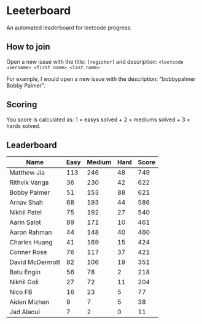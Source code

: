 # Leeterboard

An automated leaderboard for leetcode progress.

## How to join

Open a new issue with the title: `[register]` and description:
`<leetcode username> <first name> <last name>`

For example, I would open a new issue with the description: "bobbypalmer Bobby Palmer".

## Scoring

You score is calculated as:
1 $\times$ easys solved + 2 $\times$ mediums solved + 3 $\times$ hards solved.

## Leaderboard
| Name | Easy | Medium | Hard | Score |
| --- | --- | --- | --- | --- |
| Matthew Jia | 113 | 246 | 48 | 749 |
| Rithvik Vanga | 36 | 230 | 42 | 622 |
| Bobby Palmer | 51 | 153 | 88 | 621 |
| Arnav Shah | 68 | 193 | 44 | 586 |
| Nikhil Patel | 75 | 192 | 27 | 540 |
| Aarin Salot | 89 | 171 | 10 | 461 |
| Aaron Rahman | 44 | 148 | 40 | 460 |
| Charles Huang | 41 | 169 | 15 | 424 |
| Conner Rose | 76 | 117 | 37 | 421 |
| David McDermott | 82 | 106 | 19 | 351 |
| Batu Engin | 56 | 78 | 2 | 218 |
| Nikhil Goli | 27 | 72 | 11 | 204 |
| Nico FB | 16 | 23 | 5 | 77 |
| Aiden Mizhen | 9 | 7 | 5 | 38 |
| Jad Alaoui | 7 | 2 | 0 | 11 |
